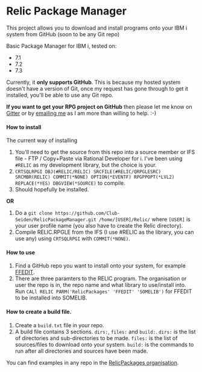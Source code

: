 # Relic Package Manager
This project allows you to download and install programs onto your IBM i system from GitHub (soon to be any Git repo)

Basic Package Manager for IBM i, tested on:

+ 7.1
+ 7.2
+ 7.3

Currently, it **only supports GitHub**. This is because my hosted system doesn't have a version of Git, once my request has gone through to get it installed, you'll be able to use any Git repo.

**If you want to get your RPG project on GitHub** then please let me know on [Gitter](https://gitter.im/WorksOfBarry) or by [emailing me](mailto:mrliamallan@live.co.uk) as I am more than willing to help. :-)

#### How to install

The current way of installing

1. You'll need to get the source from this repo into a source member or IFS file - FTP / Copy+Paste via Rational Developer for i. I've been using `#RELIC` as my development library, but the choice is your.
2. `CRTSQLRPGI OBJ(#RELIC/RELIC) SRCFILE(#RELIC/QRPGLESRC) SRCMBR(RELIC) COMMIT(*NONE) OPTION(*EVENTF) RPGPPOPT(*LVL2) REPLACE(*YES) DBGVIEW(*SOURCE)` to compile.
3. Should hopefully be installed. 

**OR**

1. Do a `git clone https://github.com/Club-Seiden/RelicPackageManager.git /home/[USER]/Relic/` where `[USER]` is your user profile name (you also have to create the Relic directory). 
2. Compile RELIC.RPGLE from the IFS (I use #RELIC as the library, you can use any) using `CRTSQLRPGI` with `COMMIT(*NONE)`.

#### How to use

1. Find a GitHub repo you want to install onto your system, for example [FFEDIT](https://github.com/RelicPackages/FFEDIT).
2. There are three paramters to the RELIC program. The organisation or user the repo is in, the repo name and what library to use/install into. Run `CALl RELIC PARM('RelicPackages' 'FFEDIT' 'SOMELIB')` for FFEDIT to be installed into SOMELIB.

#### How to create a build file.

1. Create a `build.txt` file in your repo.
2. A build file contains 3 sections. `dirs:`, `files:` and `build:`. `dirs:` is the list of directories and sub-directories to be made. `files:` is the list of sources/files to download onto your system. `build:` is the commands to run after all directories and sources have been made.

You can find examples in any repo in the [RelicPackages organisation](https://github.com/RelicPackages).
